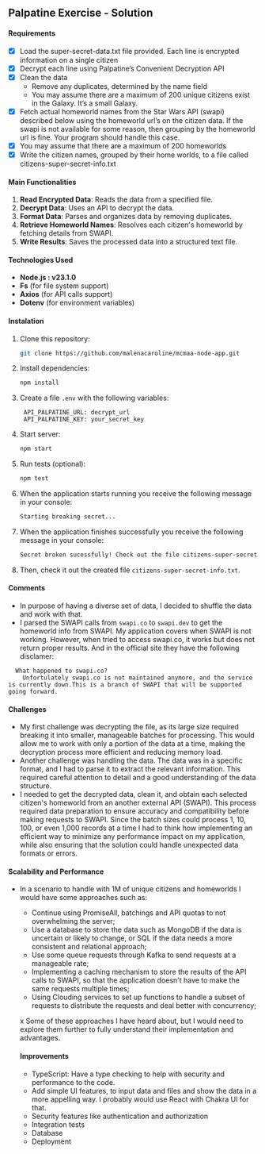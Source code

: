 ## Palpatine Exercise - Solution

#### Requirements

- [x] Load the super-secret-data.txt file provided. Each line is encrypted information on a single citizen
- [x] Decrypt each line using Palpatine’s Convenient Decryption API
- [x] Clean the data
    - Remove any duplicates, determined by the name field
    - You may assume there are a maximum of 200 unique citizens exist in the Galaxy. It’s a small Galaxy.
- [x] Fetch actual homeworld names from the Star Wars API (swapi) described below using the homeworld url’s on the citizen data. If the swapi is not available for some reason, then grouping by the homeworld url is fine. Your program should handle this case.
- [x] You may assume that there are a maximum of 200 homeworlds
- [x] Write the citizen names, grouped by their home worlds, to a file called citizens-super-secret-info.txt

#### Main Functionalities

1. **Read Encrypted Data**: Reads the data from a specified file.
2. **Decrypt Data**: Uses an API to decrypt the data.
3. **Format Data**: Parses and organizes data by removing duplicates.
4. **Retrieve Homeworld Names**: Resolves each citizen's homeworld by fetching details from SWAPI.
5. **Write Results**: Saves the processed data into a structured text file.

#### Technologies Used

- **Node.js : v23.1.0**
- **Fs** (for file system support)
- **Axios** (for API calls support)
- **Dotenv** (for environment variables)

#### Instalation

1. Clone this repository:

   ```bash
   git clone https://github.com/malenacaroline/mcmaa-node-app.git
   ```

2. Install dependencies:

   ```bash
   npm install
   ```

3. Create a file `.env` with the following variables:

   ```plaintext
    API_PALPATINE_URL: decrypt_url
    API_PALPATINE_KEY: your_secret_key
   ```

4. Start server:

   ```bash
   npm start
   ```

5. Run tests (optional):

   ```bash
   npm test
   ```

6. When the application starts running you receive the following message in your console:

   ```bash
   Starting breaking secret...
   ```
7. When the application finishes successfully you receive the following message in your console:

   ```bash
   Secret broken sucessfully! Check out the file citizens-super-secret-info.txt.
   ```
8. Then, check it out the created file `citizens-super-secret-info.txt`.

#### Comments

- In purpose of having a diverse set of data, I decided to shuffle the data and work with that.
- I parsed the SWAPI calls from `swapi.co` to `swapi.dev` to get the homeworld info from SWAPI. My application covers when SWAPI is not working. However, when tried to access swapi.co, it works but does not return proper results. And in the official site they have the following disclamer:

```plaintext
  What happened to swapi.co?
    Unfortulately swapi.co is not maintained anymore, and the service is currently down.This is a branch of SWAPI that will be supported going forward.
```

#### Challenges

- My first challenge was decrypting the file, as its large size required breaking it into smaller, manageable batches for processing. This would allow me to work with only a portion of the data at a time, making the decryption process more efficient and reducing memory load.
- Another challenge was handling the data. The data was in a specific format, and I had to parse it to extract the relevant information. This required careful attention to detail and a good understanding of the data structure.
- I needed to get the decrypted data, clean it, and obtain each selected citizen's homeworld from an another external API (SWAPI). This process required data preparation to ensure accuracy and compatibility before making requests to SWAPI. Since the batch sizes could process 1, 10, 100, or even 1,000 records at a time I had to think how implementing an efficient way to minimize any performance impact on my application, while also ensuring that the solution could handle unexpected data formats or errors.

#### Scalability and Performance
- In a scenario to handle with 1M of unique citizens and homeworlds I would have some approaches such as:
  - Continue using PromiseAll, batchings and API quotas to not overwhelming the server;  
  - Use a database to store the data such as MongoDB if the data is uncertain or likely to change, or SQL if the data needs a more consistent and relational approach;
  - Use some queue requests through Kafka to send requests at a manageable rate;
  - Implementing a caching mechanism to store the results of the API calls to SWAPI, so that the application doesn't have to make the same requests multiple times;
  - Using Clouding services to set up functions to handle a subset of requests to distribute the requests and deal better with concurrency;

  x Some of these approaches I have heard about, but I would need to explore them further to fully understand their implementation and advantages.

  #### Improvements
  - TypeScript: Have a type checking to help with security and performance to the code.
  - Add simple UI features, to input data and files and show the data in a more appelling way. I probably would use React with Chakra UI  for that.
  - Security features like authentication and authorization
  - Integration tests
  - Database 
  - Deployment

